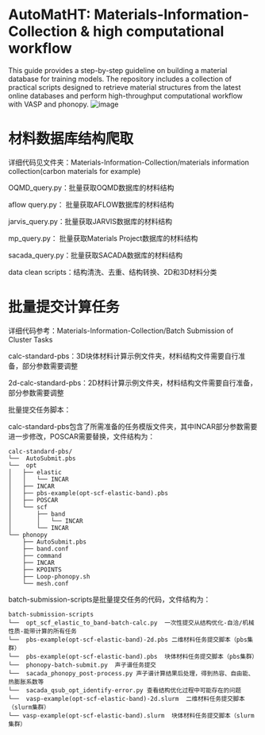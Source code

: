 # AutoMatHT: Materials-Information-Collection & high computational workflow
This guide provides a step-by-step guideline on building a material database for training models. 
The repository includes a collection of practical scripts designed to retrieve material structures from the latest online databases and perform high-throughput computational workflow with VASP and phonopy.
![image](https://github.com/user-attachments/assets/bba9337d-b5f2-4916-9873-0915c6c8f642)

# 材料数据库结构爬取

详细代码见文件夹：Materials-Information-Collection/materials information collection(carbon materials for example)

OQMD_query.py：批量获取OQMD数据库的材料结构

aflow query.py： 批量获取AFLOW数据库的材料结构

jarvis_query.py：批量获取JARVIS数据库的材料结构

mp_query.py： 批量获取Materials Project数据库的材料结构

sacada_query.py：批量获取SACADA数据库的材料结构

data clean scripts：结构清洗、去重、结构转换、2D和3D材料分类
# 批量提交计算任务
详细代码参考：Materials-Information-Collection/Batch Submission of Cluster Tasks

calc-standard-pbs：3D块体材料计算示例文件夹，材料结构文件需要自行准备，部分参数需要调整

2d-calc-standard-pbs：2D材料计算示例文件夹，材料结构文件需要自行准备，部分参数需要调整

批量提交任务脚本：

calc-standard-pbs包含了所需准备的任务模版文件夹，其中INCAR部分参数需要进一步修改，POSCAR需要替换，文件结构为：
```
calc-standard-pbs/
└──  AutoSubmit.pbs
└──  opt
│   ├── elastic
│   │   └── INCAR
│   ├── INCAR
│   ├── pbs-example(opt-scf-elastic-band).pbs
│   ├── POSCAR
│   └── scf
│       ├── band
│       │   └── INCAR
│       └── INCAR
└── phonopy
    ├── AutoSubmit.pbs   
    ├── band.conf    
    ├── command    
    ├── INCAR    
    ├── KPOINTS    
    ├── Loop-phonopy.sh    
    └── mesh.conf
```  
batch-submission-scripts是批量提交任务的代码，文件结构为：
```
batch-submission-scripts
└──  opt_scf_elastic_to_band-batch-calc.py  一次性提交从结构优化-自洽/机械性质-能带计算的所有任务
└──  pbs-example(opt-scf-elastic-band)-2d.pbs 二维材料任务提交脚本（pbs集群）
└──  pbs-example(opt-scf-elastic-band).pbs  块体材料任务提交脚本（pbs集群）
└──  phonopy-batch-submit.py  声子谱任务提交
└──  sacada_phonopy_post-process.py 声子谱计算结果后处理，得到热容、自由能、热膨胀系数等
└──  sacada_qsub_opt_identify-error.py 查看结构优化过程中可能存在的问题
└──  vasp-example(opt-scf-elastic-band)-2d.slurm  二维材料任务提交脚本（slurm集群）
└── vasp-example(opt-scf-elastic-band).slurm  块体材料任务提交脚本（slurm集群）
```
